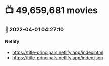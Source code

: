 # :tv: 49,659,681 movies
### :date: 2022-04-01 04:27:10
#### Netlify
- <a href='https://title-principals.netlify.app/index.html' target='_blank'>https://title-principals.netlify.app/index.html</a>
- <a href='https://title-principals.netlify.app/index.json' target='_blank'>https://title-principals.netlify.app/index.json</a>
